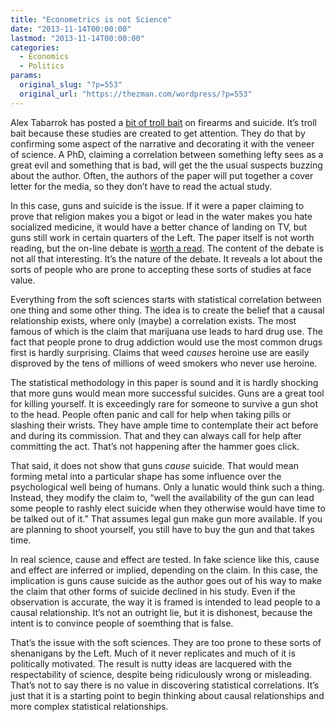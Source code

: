 ```yaml
---
title: "Econometrics is not Science"
date: "2013-11-14T00:00:00"
lastmod: "2013-11-14T00:00:00"
categories:
  - Economics
  - Politics
params:
  original_slug: "?p=553"
  original_url: "https://thezman.com/wordpress/?p=553"
---
```


Alex Tabarrok has posted a <a
href="http://www.sciencedirect.com/science/article/pii/S014481881300077X"
rel="noopener" target="_blank">bit of troll bait</a> on firearms and
suicide. It’s troll bait because these studies are created to get
attention. They do that by confirming some aspect of the narrative and
decorating it with the veneer of science. A PhD, claiming a correlation
between something lefty sees as a great evil and something that is bad,
will get the the usual suspects buzzing about the author. Often, the
authors of the paper will put together a cover letter for the media, so
they don’t have to read the actual study.

In this case, guns and suicide is the issue. If it were a paper claiming
to prove that religion makes you a bigot or lead in the water makes you
hate socialized medicine, it would have a better chance of landing on
TV, but guns still work in certain quarters of the Left. The paper
itself is not worth reading, but the on-line debate is <a
href="https://marginalrevolution.com/marginalrevolution/2013/11/firearms-and-suicides-in-us-states.html"
rel="noopener" target="_blank">worth a read</a>. The content of the
debate is not all that interesting. It’s the nature of the debate. It
reveals a lot about the sorts of people who are prone to accepting these
sorts of studies at face value.

Everything from the soft sciences starts with statistical correlation
between one thing and some other thing. The idea is to create the belief
that a causal relationship exists, where only (maybe) a correlation
exists. The most famous of which is the claim that marijuana use leads
to hard drug use. The fact that people prone to drug addiction would use
the most common drugs first is hardly surprising. Claims that weed
*causes* heroine use are easily disproved by the tens of millions of
weed smokers who never use heroine.

The statistical methodology in this paper is sound and it is hardly
shocking that more guns would mean more successful suicides. Guns are a
great tool for killing yourself. It is exceedingly rare for someone to
survive a gun shot to the head. People often panic and call for help
when taking pills or slashing their wrists. They have ample time to
contemplate their act before and during its commission. That and they
can always call for help after committing the act. That’s not happening
after the hammer goes click.

That said, it does not show that guns *cause* suicide. That would mean
forming metal into a particular shape has some influence over the
psychological well being of humans. Only a lunatic would think such a
thing. Instead, they modify the claim to, “well the availability of the
gun can lead some people to rashly elect suicide when they otherwise
would have time to be talked out of it.” That assumes legal gun make gun
more available. If you are planning to shoot yourself, you still have to
buy the gun and that takes time.

In real science, cause and effect are tested. In fake science like this,
cause and effect are inferred or implied, depending on the claim. In
this case, the implication is guns cause suicide as the author goes out
of his way to make the claim that other forms of suicide declined in his
study. Even if the observation is accurate, the way it is framed is
intended to lead people to a causal relationship. It’s not an outright
lie, but it is dishonest, because the intent is to convince people of
soemthing that is false.

That’s the issue with the soft sciences. They are too prone to these
sorts of shenanigans by the Left. Much of it never replicates and much
of it is politically motivated. The result is nutty ideas are lacquered
with the respectability of science, despite being ridiculously wrong or
misleading. That’s not to say there is no value in discovering
statistical correlations. It’s just that it is a starting point to begin
thinking about causal relationships and more complex statistical
relationships.
